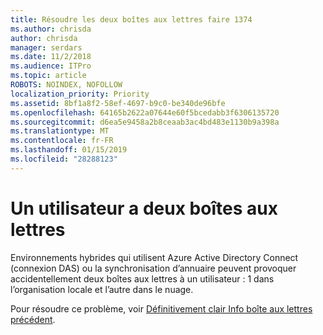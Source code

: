 ```yaml
---
title: Résoudre les deux boîtes aux lettres faire 1374
ms.author: chrisda
author: chrisda
manager: serdars
ms.date: 11/2/2018
ms.audience: ITPro
ms.topic: article
ROBOTS: NOINDEX, NOFOLLOW
localization_priority: Priority
ms.assetid: 8bf1a8f2-58ef-4697-b9c0-be340de96bfe
ms.openlocfilehash: 64165b2622a07644e60f5bcedabb3f6306135720
ms.sourcegitcommit: d6ea5e9458a2b8ceaab3ac4bd483e1130b9a398a
ms.translationtype: MT
ms.contentlocale: fr-FR
ms.lasthandoff: 01/15/2019
ms.locfileid: "28288123"
---
```

# <a name="a-user-has-two-mailboxes"></a>Un utilisateur a deux boîtes aux lettres

Environnements hybrides qui utilisent Azure Active Directory Connect (connexion DAS) ou la synchronisation d’annuaire peuvent provoquer accidentellement deux boîtes aux lettres à un utilisateur : 1 dans l’organisation locale et l’autre dans le nuage.
  
Pour résoudre ce problème, voir [Définitivement clair Info boîte aux lettres précédent](https://blogs.technet.microsoft.com/exchange/2018/01/17/permanently-clear-previous-mailbox-info/).
  

